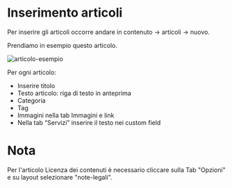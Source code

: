 # Inserimento articoli

Per inserire gli articoli occorre andare in contenuto -> articoli -> nuovo.

Prendiamo in esempio questo articolo.

![articolo-esempio](https://jit.protocollicreativi.it/templates/joomla-italia-theme/doc/img/articolo-esempio.png)

Per ogni articolo:

- Inserire titolo
- Testo articolo: riga di testo in anteprima
- Categoria
- Tag
- Immagini nella tab Immagini e link
- Nella tab “Servizi” inserire il testo nei custom field

# Nota
Per l'articolo Licenza dei contenuti è necessario cliccare sulla Tab "Opzioni" e su layout selezionare "note-legali". 


